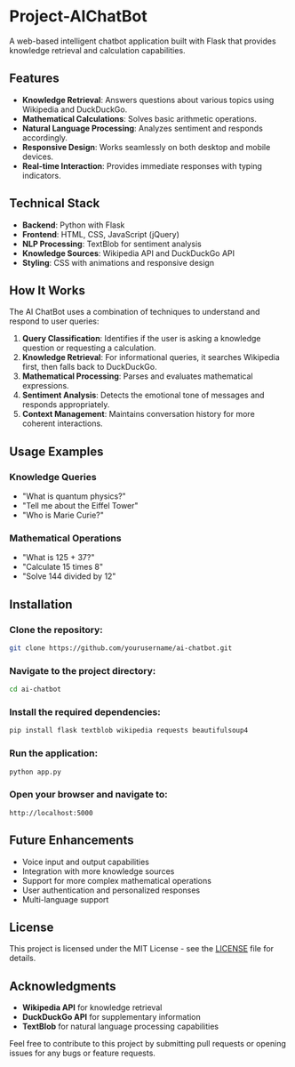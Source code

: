 # Project-AIChatBot

A web-based intelligent chatbot application built with Flask that provides knowledge retrieval and calculation capabilities.

## Features
- **Knowledge Retrieval**: Answers questions about various topics using Wikipedia and DuckDuckGo.
- **Mathematical Calculations**: Solves basic arithmetic operations.
- **Natural Language Processing**: Analyzes sentiment and responds accordingly.
- **Responsive Design**: Works seamlessly on both desktop and mobile devices.
- **Real-time Interaction**: Provides immediate responses with typing indicators.

## Technical Stack
- **Backend**: Python with Flask
- **Frontend**: HTML, CSS, JavaScript (jQuery)
- **NLP Processing**: TextBlob for sentiment analysis
- **Knowledge Sources**: Wikipedia API and DuckDuckGo API
- **Styling**: CSS with animations and responsive design

## How It Works
The AI ChatBot uses a combination of techniques to understand and respond to user queries:

1. **Query Classification**: Identifies if the user is asking a knowledge question or requesting a calculation.
2. **Knowledge Retrieval**: For informational queries, it searches Wikipedia first, then falls back to DuckDuckGo.
3. **Mathematical Processing**: Parses and evaluates mathematical expressions.
4. **Sentiment Analysis**: Detects the emotional tone of messages and responds appropriately.
5. **Context Management**: Maintains conversation history for more coherent interactions.

## Usage Examples
### Knowledge Queries
- "What is quantum physics?"
- "Tell me about the Eiffel Tower"
- "Who is Marie Curie?"

### Mathematical Operations
- "What is 125 + 37?"
- "Calculate 15 times 8"
- "Solve 144 divided by 12"

## Installation

### Clone the repository:
```bash
git clone https://github.com/yourusername/ai-chatbot.git
```

### Navigate to the project directory:
```bash
cd ai-chatbot
```

### Install the required dependencies:
```bash
pip install flask textblob wikipedia requests beautifulsoup4
```

### Run the application:
```bash
python app.py
```

### Open your browser and navigate to:
```
http://localhost:5000
```

## Future Enhancements
- Voice input and output capabilities
- Integration with more knowledge sources
- Support for more complex mathematical operations
- User authentication and personalized responses
- Multi-language support

## License
This project is licensed under the MIT License - see the [LICENSE](LICENSE) file for details.

## Acknowledgments
- **Wikipedia API** for knowledge retrieval
- **DuckDuckGo API** for supplementary information
- **TextBlob** for natural language processing capabilities

Feel free to contribute to this project by submitting pull requests or opening issues for any bugs or feature requests.

